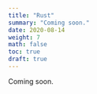 ```yaml
---
title: "Rust"
summary: "Coming soon."
date: 2020-08-14
weight: 7
math: false
toc: true
draft: true
---
```


Coming soon.

